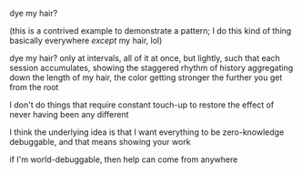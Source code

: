 dye my hair?

(this is a contrived example to demonstrate a pattern; I do this kind of thing basically everywhere *except* my hair, lol)

dye my hair? only at intervals, all of it at once, but lightly, such that each session accumulates, showing the staggered rhythm of history aggregating down the length of my hair, the color getting stronger the further you get from the root

I don't do things that require constant touch-up to restore the effect of never having been any different

I think the underlying idea is that I want everything to be zero-knowledge debuggable, and that means showing your work

if I'm world-debuggable, then help can come from anywhere
